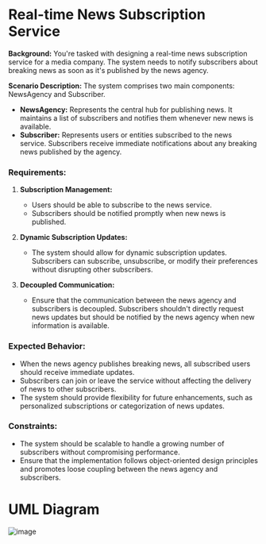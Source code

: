 # Real-time News Subscription Service

**Background:** You're tasked with designing a real-time news subscription service for a media company. The system needs to notify subscribers about breaking news as soon as it's published by the news agency.

**Scenario Description:** The system comprises two main components: NewsAgency and Subscriber.
  * **NewsAgency:** Represents the central hub for publishing news. It maintains a list of subscribers and notifies them whenever new news is available.
  * **Subscriber:** Represents users or entities subscribed to the news service. Subscribers receive immediate notifications about any breaking news published by the agency.

### Requirements:
  1. **Subscription Management:**
     * Users should be able to subscribe to the news service.
     * Subscribers should be notified promptly when new news is published.

  2. **Dynamic Subscription Updates:**
     * The system should allow for dynamic subscription updates. Subscribers can subscribe, unsubscribe, or modify their preferences without disrupting other subscribers.

  3. **Decoupled Communication:**
     * Ensure that the communication between the news agency and subscribers is decoupled. Subscribers shouldn't directly request news updates but should be notified by the news agency when new information is available.

### Expected Behavior:
  * When the news agency publishes breaking news, all subscribed users should receive immediate updates.
  * Subscribers can join or leave the service without affecting the delivery of news to other subscribers.
  * The system should provide flexibility for future enhancements, such as personalized subscriptions or categorization of news updates.

### Constraints:
  * The system should be scalable to handle a growing number of subscribers without compromising performance.
  * Ensure that the implementation follows object-oriented design principles and promotes loose coupling between the news agency and subscribers.

# UML Diagram
![image](https://github.com/IsaiahPhilPangilinan/observerPattern/assets/126074199/ecce5986-fa61-4ed7-8e8d-0ea6319ba845)
